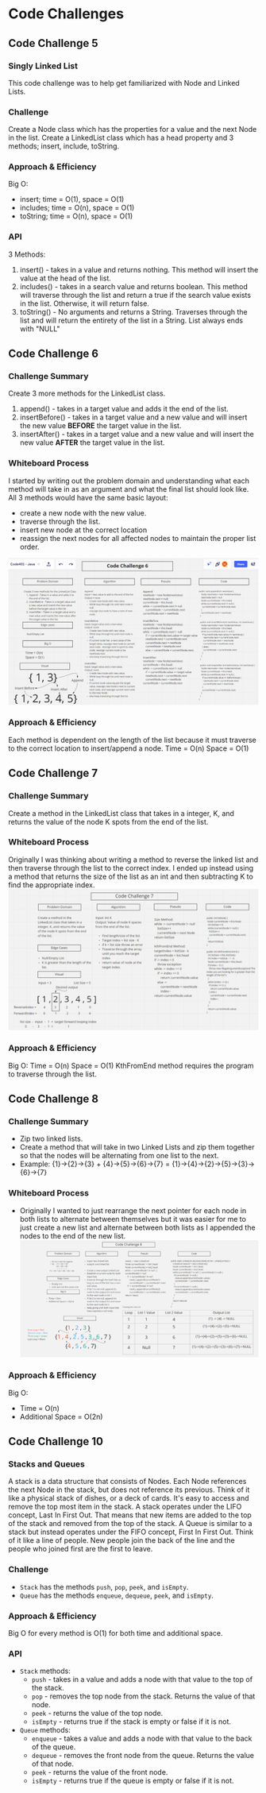 # Code Challenges

## Code Challenge 5
### Singly Linked List
This code challenge was to help get familiarized with Node and Linked Lists.

### Challenge
Create a Node class which has the properties for a value and the next Node in the list.
Create a LinkedList class which has a head property and 3 methods; insert, include, toString.

### Approach & Efficiency
Big O:
  - insert; time = O(1), space = O(1)
  - includes; time = O(n), space = O(1)
  - toString; time = O(n), space = O(1)

### API
3 Methods:
1. insert() - takes in a value and returns nothing. This method will insert the value at the head of the list.
2. includes() - takes in a search value and returns boolean. This method will traverse through the list and return a true if the search value exists in the list. Otherwise, it will return false.
3. toString() - No arguments and returns a String. Traverses through the list and will return the entirety of the list in a String. List always ends with "NULL"

## Code Challenge 6
### Challenge Summary
Create 3 more methods for the LinkedList class.
1. append() - takes in a target value and adds it the end of the list.
2. insertBefore() - takes in a target value and a new value and will insert the new value **BEFORE** the target value in the list.
3. insertAfter() - takes in a target value and a new value and will insert the new value **AFTER** the target value in the list.

### Whiteboard Process
I started by writing out the problem domain and understanding what each method will take in as an argument and what the final list should look like.
All 3 methods would have the same basic layout:
- create a new node with the new value.
- traverse through the list.
- insert new node at the correct location
- reassign the next nodes for all affected nodes to maintain the proper list order.

![whiteboard](/java/codechallenges/cc6whiteboard.png)

### Approach & Efficiency
Each method is dependent on the length of the list because it must traverse to the correct location to insert/append a node.
Time = O(n)
Space = O(1)

## Code Challenge 7

### Challenge Summary
Create a method in the LinkedList class that takes in a integer, K, and returns the value of the node K spots
from the end of the list.
### Whiteboard Process
Originally I was thinking about writing a method to reverse the linked list and then traverse through the list to
the correct index.
I ended up instead using a method that returns the size of the list as an int and then subtracting K to find the
appropriate index.
![whiteboard](/java/codechallenges/cc7whiteboard.png)

### Approach & Efficiency
Big O:
Time = O(n)
Space = O(1)
KthFromEnd method requires the program to traverse through the list.

## Code Challenge 8

### Challenge Summary
- Zip two linked lists.
- Create a method that will take in two Linked Lists and zip them together so that the nodes will be alternating from
one list to the next.
- Example:
{1}->{2}->{3} + {4}->{5}->{6}->{7} = {1}->{4}->{2}->{5}->{3}->{6}->{7}
### Whiteboard Process
- Originally I wanted to just rearrange the next pointer for each node in both lists to alternate between themselves
but it was easier for me to just create a new list and alternate between both lists as I appended the nodes to the end
of the new list.
![whiteboard](/java/codechallenges/cc8whiteboard.png)

### Approach & Efficiency
Big O:
- Time = O(n)
- Additional Space = O(2n)

## Code Challenge 10
### Stacks and Queues
A stack is a data structure that consists of Nodes. Each Node references the next Node in the stack, but does not
reference its previous. Think of it like a physical stack of dishes, or a deck of cards. It's easy to access and remove
the top most item in the stack. A stack operates under the LIFO concept, Last In First Out. That means that new items
are added to the top of the stack and removed from the top of the stack.
A Queue is similar to a stack but instead operates under the FIFO concept, First In First Out. Think of it like a line
of people. New people join the back of the line and the people who joined first are the first to leave.

### Challenge
- `Stack` has the methods `push`, `pop`, `peek`, and `isEmpty`.
- `Queue` has the methods `enqueue`, `dequeue`, `peek`, and `isEmpty`.

### Approach & Efficiency
Big O for every method is O(1) for both time and additional space.

### API
- `Stack` methods:
  - `push` - takes in a value and adds a node with that value to the top of the stack.
  - `pop` - removes the top node from the stack. Returns the value of that node.
  - `peek` - returns the value of the top node.
  - `isEmpty` - returns true if the stack is empty or false if it is not.
- `Queue` methods:
  - `enqueue` - takes a value and adds a node with that value to the back of the queue.
  - `dequeue` - removes the front node from the queue. Returns the value of that node.
  - `peek` - returns the value of the front node.
  - `isEmpty` - returns true if the queue is empty or false if it is not.
